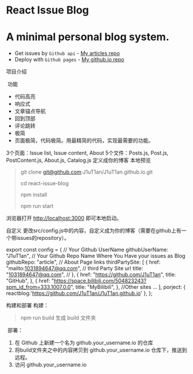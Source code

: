 #   				React Issue Blog

#   A minimal personal blog system.

- Get issues by `Github api` - [My articles repo](https://github.com/J1uT1an/article/issues)
- Deploy with `Github pages` - [My github.io repo](https://github.com/J1uT1an/J1uT1an.github.io)

项目介绍

​	功能

- 代码高亮
- 响应式
- 文章锚点导航
- 回到顶部
- 评论跳转
- 极简
- 页面极简，代码极简。用最精简的代码，实现最需要的功能。

3个页面：Issue list, Issue content, About
5个文件：Posts.js, Post.js, PostContent.js, About.js, Catalog.js
定义成你的博客
本地预览

> git clone [git@github.com](mailto:git@github.com):J1uT1an/J1uT1an.github.io.git
>
> cd react-issue-blog
>
> npm install
>
> npm run start

浏览器打开 [http://localhost:3000](https://link.segmentfault.com/?enc=WA5Uf2USSj6A8%2BXGutQArw%3D%3D.3od3Prslobtv5UBOlJnD4XZaAQefhsss3cP5L81bwUQ%3D) 即可本地启动。

自定义
更改src/config.js中的内容，自定义成为你的博客（需要在github上有一个带issues的repository）。

export const config = {
	// Your Github UserName
	githubUserName: "J1uT1an",
	// Your Github Repo Name Where You Have your issues as Blog
	githubRepo: "article",
	// About Page links
	thirdPartySite: [
	{
		href: "mailto:[1031894647@qq.com](mailto:1031894647@qq.com)", // third Party Site url
		title: "[1031894647@qq.com](mailto:1031894647@qq.com)", //
	},
	{
		href: "https://github.com/J1uT1an",
		title: "GitHub",
	},
	{
		href: "https://space.bilibili.com/504823243?spm_id_from=333.1007.0.0",
		title: "MyBilibili",
	},
	//Other sites ...
	],
	porject: {
		reactblog:'https://github.com/J1uT1an/J1uT1an.github.io'
	},
};

构建和部署
	构建：

> npm run build 生成 build 文件夹

​	部署：

1. 在 Github 上新建一个名为 github.your_username.io 的仓库
2. 将build文件夹之中的内容拷贝到 github.your_username.io 仓库下，推送到远程。
3. 访问 github.your_username.io